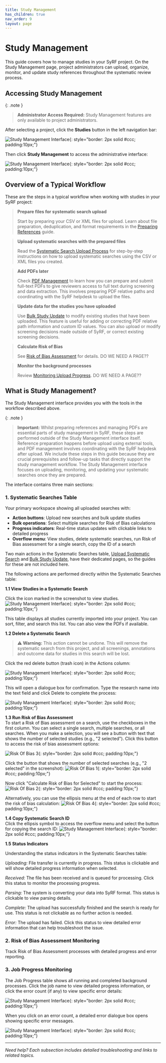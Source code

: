 ```yaml
---
title: Study Management
has_children: true
nav_order: 9
layout: page
---
```


# Study Management

This guide covers how to manage studies in your SyRF project. On the Study Management page, project administrators can upload, organize, monitor, and update study references throughout the systematic review process.

## Accessing Study Management

{: .note }
> **Administrator Access Required:** Study Management features are only available to project administrators.

After selecting a project, click the **Studies** button in the left navigation bar:

![Study Management Interface](figs/Fig_study-management-access-1.png){: style="border: 2px solid #ccc; padding:10px;"}

Then click **Study Management** to access the administrative interface:

![Study Management Interface](figs/Fig_study-management-access-2.png){: style="border: 2px solid #ccc; padding:10px;"}


## Overview of a Typical Workflow

These are the steps in a typical workflow when working with studies in your SyRF project:

> **Prepare files for systematic search upload**
>
> Start by preparing your CSV or XML files for upload. Learn about file preparation, deduplication, and format requirements in the [Preparing References](prepare-references.html) guide.

> **Upload systematic searches with the prepared files**
> 
> Read the [Systematic Search Upload Process](upload-search.html) for step-by-step instructions on how to upload systematic searches using the CSV or XML files you created.

> **Add PDFs later**
>
> Check [PDF Management](manage-pdfs.html) to learn how you can prepare and submit full-text PDFs to give reviewers access to full text during screening and data extraction. This involves preparing PDF relative paths and coordinating with the SyRF helpdesk to upload the files. 

> **Update data for the studies you have uploaded**
>
> Use [Bulk Study Update](manage-studies.html) to modify existing studies that have been uploaded. This feature is useful for adding or correcting PDF relative path information and custom ID values. You can also upload or modify screening decisions made outside of SyRF, or correct existing screening decisions.

> **Calculate Risk of Bias**
>
> See [Risk of Bias Assessment](risk-of-bias-assessment.html) for details. DO WE NEED A PAGE??

> **Monitor the background processes**
>
> Review [Monitoring Upload Progress](monitoring-upload-progress.html). DO WE NEED A PAGE??

## What is Study Management?

The Study Management interface provides you with the tools in the workflow described above. 

{: .note }
> **Important:** Whilst preparing references and managing PDFs are essential parts of study management in SyRF, these steps are performed outside of the Study Management interface itself. Reference preparation happens before upload using external tools, and PDF management involves coordinating with the SyRF helpdesk after upload. We include these steps in this guide because they are crucial prerequisites and follow-up tasks that directly support the study management workflow. The Study Management interface focuses on uploading, monitoring, and updating your systematic searches once they are prepared.

The interface contains three main sections:

### 1. Systematic Searches Table
Your primary workspace showing all uploaded searches with:
- **Action buttons**: Upload new searches and bulk update studies
- **Bulk operations**: Select multiple searches for Risk of Bias calculations
- **Progress indicators**: Real-time status updates with clickable links to detailed progress
- **Overflow menu**: View studies, delete systematic searches, run Risk of Bias assessment for a single search, copy the ID of a search

Two main actions in the Systematic Searches table, [Upload Systematic Search](upload-search.html) and [Bulk Study Update](manage-studies.html), have their dedicated pages, so the guides for these are not included here.

The following actions are performed directly within the Systematic Searches table:

**1.1 View Studies in a Systematic Search**

Click the icon marked in the screenshot to view studies.
![Study Management Interface](figs/Fig_view-studies-from-systematic-search-table.png){: style="border: 2px solid #ccc; padding:10px;"}


This table displays all studies currently imported into your project. You can sort, filter, and search this list. You can also view the PDFs if available.


**1.2 Delete a Systematic Search** 
> **⚠️ Warning:** This action cannot be undone. This will remove the systematic search from this project, and all screenings, annotations and outcome data for studies in this search will be lost.

Click the red delete button (trash icon) in the Actions column: 

![Study Management Interface](figs/Fig_search-delete-start.png){: style="border: 2px solid #ccc; padding:10px;"}

This will open a dialogue box for confirmation. Type the research name into the text field and click Delete to complete the process:

![Study Management Interface](figs/Fig_search-delete-confirmation.png){: style="border: 2px solid #ccc; padding:10px;"}


**1.3 Run Risk of Bias Assessment**  
To start a Risk of Bias assessment on a search, use the checkboxes in the first column. You can select a single search, multiple searches, or all searches. When you make a selection, you will see a button with text that shows the number of selected studies (e.g., "2 selected"). Click this button to access the risk of bias assessment options:


![Risk Of Bias 3](/figs/Fig_Risk-Of-Bias-3.png){: style="border: 2px solid #ccc; padding:10px;"}

Click the button that shows the number of selected searches (e.g., "2 selected" in the screenshot):
![Risk Of Bias 1](/figs/Fig_Risk-Of-Bias-1.png){: style="border: 2px solid #ccc; padding:10px;"}


Now click "Calculate Risk of Bias for Selected" to start the process:
![Risk Of Bias 2](/figs/Fig_Risk-Of-Bias-2.png){: style="border: 2px solid #ccc; padding:10px;"}


Alternatively, you can use the ellipsis menu at the end of each row to start the risk of bias calculation:
![Risk Of Bias 4](/figs/Fig_Risk-Of-Bias-4.png){: style="border: 2px solid #ccc; padding:10px;"}

**1.4 Copy Systematic Search ID**  
Click the ellipsis symbol to access the overflow menu and select the button for copying the search ID:
![Study Management Interface](figs/Fig_copy-search-id.png){: style="border: 2px solid #ccc; padding:10px;"}

**1.5 Status Indicators**

Understanding the status indicators in the Systematic Searches table:

*Uploading:* File transfer is currently in progress. This status is clickable and will show detailed progress information when selected.

*Received:* The file has been received and is queued for processing. Click this status to monitor the processing progress.

*Parsing:* The system is converting your data into SyRF format. This status is clickable to view parsing details.

*Complete:* The upload has successfully finished and the search is ready for use. This status is not clickable as no further action is needed.

*Error:* The upload has failed. Click this status to view detailed error information that can help troubleshoot the issue.

### 2. Risk of Bias Assessment Monitoring
Track Risk of Bias Assessment processes with detailed progress and error reporting.

### 3. Job Progress Monitoring  


The Job Progress table shows all running and completed background processes. Click the job name to view detailed progress information, or click the error count (if any) to view specific error details:

![Study Management Interface](figs/Fig_job-progress-table.png){: style="border: 2px solid #ccc; padding:10px;"}

When you click on an error count, a detailed error dialogue box opens showing specific error messages.

![Study Management Interface](figs/Fig_job-progress-table-error.png){: style="border: 2px solid #ccc; padding:10px;"}


---

*Need help? Each subsection includes detailed troubleshooting and links to related topics.*
